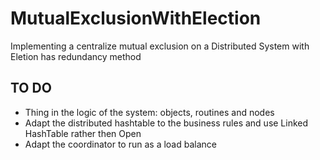 # MutualExclusionWithElection
Implementing a centralize mutual exclusion on a Distributed System with Eletion has redundancy method
## TO DO
 * Thing in the logic of the system: objects, routines and nodes
 * Adapt the distributed hashtable to the business rules and use Linked HashTable rather then Open
 * Adapt the coordinator to run as a load balance
